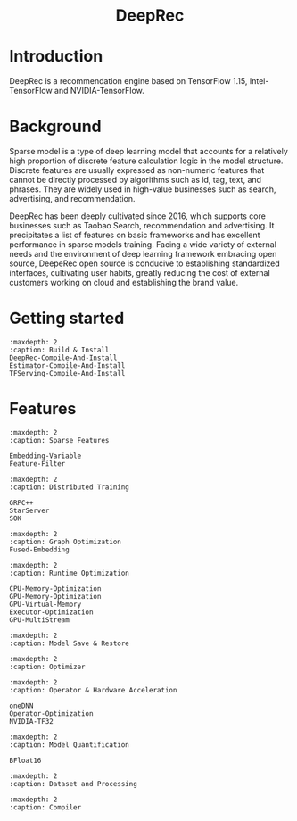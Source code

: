 <h1 align="center">
    DeepRec
</h1>

# Introduction

DeepRec is a recommendation engine based on TensorFlow 1.15, Intel-TensorFlow and NVIDIA-TensorFlow.

# Background

Sparse model is a type of deep learning model that accounts for a relatively high proportion of discrete feature calculation logic in the model structure. Discrete features are usually expressed as non-numeric features that cannot be directly processed by algorithms such as id, tag, text, and phrases. They are widely used in high-value businesses such as search, advertising, and recommendation.

DeepRec has been deeply cultivated since 2016, which supports core businesses such as Taobao Search, recommendation and advertising. It precipitates a list of features on basic frameworks and has excellent performance in sparse models training. Facing a wide variety of external needs and the environment of deep learning framework embracing open source, DeepeRec open source is conducive to establishing standardized interfaces, cultivating user habits, greatly reducing the cost of external customers working on cloud and establishing the brand value.

# Getting started

```{toctree}
:maxdepth: 2
:caption: Build & Install
DeepRec-Compile-And-Install
Estimator-Compile-And-Install
TFServing-Compile-And-Install
```

# Features

```{toctree}
:maxdepth: 2
:caption: Sparse Features

Embedding-Variable
Feature-Filter
```

```{toctree}
:maxdepth: 2
:caption: Distributed Training

GRPC++
StarServer
SOK
```

```{toctree}
:maxdepth: 2
:caption: Graph Optimization
Fused-Embedding
```

```{toctree}
:maxdepth: 2
:caption: Runtime Optimization

CPU-Memory-Optimization
GPU-Memory-Optimization
GPU-Virtual-Memory
Executor-Optimization
GPU-MultiStream
```

```{toctree}
:maxdepth: 2
:caption: Model Save & Restore

```

```{toctree}
:maxdepth: 2
:caption: Optimizer

```

```{toctree}
:maxdepth: 2
:caption: Operator & Hardware Acceleration

oneDNN
Operator-Optimization
NVIDIA-TF32
```

```{toctree}
:maxdepth: 2
:caption: Model Quantification

BFloat16
```

```{toctree}
:maxdepth: 2
:caption: Dataset and Processing

```

```{toctree}
:maxdepth: 2
:caption: Compiler

```
